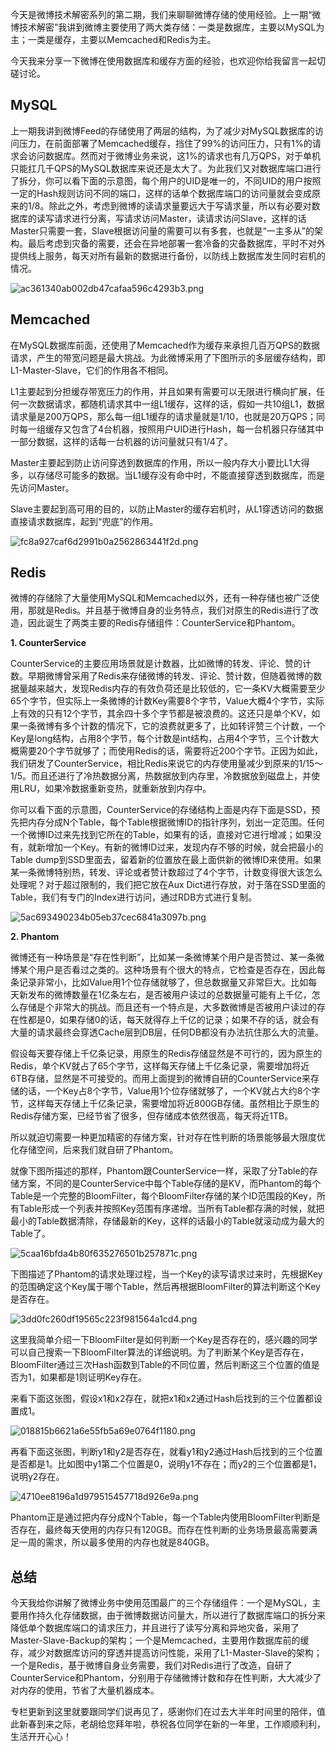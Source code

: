 今天是微博技术解密系列的第二期，我们来聊聊微博存储的使用经验。上一期“微博技术解密”我讲到微博主要使用了两大类存储：一类是数据库，主要以MySQL为主；一类是缓存，主要以Memcached和Redis为主。

今天我来分享一下微博在使用数据库和缓存方面的经验，也欢迎你给我留言一起切磋讨论。

## MySQL

上一期我讲到微博Feed的存储使用了两层的结构，为了减少对MySQL数据库的访问压力，在前面部署了Memcached缓存，挡住了99%的访问压力，只有1%的请求会访问数据库。然而对于微博业务来说，这1%的请求也有几万QPS，对于单机只能扛几千QPS的MySQL数据库来说还是太大了。为此我们又对数据库端口进行了拆分，你可以看下面的示意图，每个用户的UID是唯一的，不同UID的用户按照一定的Hash规则访问不同的端口，这样的话单个数据库端口的访问量就会变成原来的1/8。除此之外，考虑到微博的读请求量要远大于写请求量，所以有必要对数据库的读写请求进行分离，写请求访问Master，读请求访问Slave，这样的话Master只需要一套，Slave根据访问量的需要可以有多套，也就是“一主多从”的架构。最后考虑到灾备的需要，还会在异地部署一套冷备的灾备数据库，平时不对外提供线上服务，每天对所有最新的数据进行备份，以防线上数据库发生同时宕机的情况。

![ac361340ab002db47cafaa596c4293b3.png][]

## Memcached

在MySQL数据库前面，还使用了Memcached作为缓存来承担几百万QPS的数据请求，产生的带宽问题是最大挑战。为此微博采用了下图所示的多层缓存结构，即L1-Master-Slave，它们的作用各不相同。

L1主要起到分担缓存带宽压力的作用，并且如果有需要可以无限进行横向扩展，任何一次数据请求，都随机请求其中一组L1缓存，这样的话，假如一共10组L1，数据请求量是200万QPS，那么每一组L1缓存的请求量就是1/10，也就是20万QPS；同时每一组缓存又包含了4台机器，按照用户UID进行Hash，每一台机器只存储其中一部分数据，这样的话每一台机器的访问量就只有1/4了。

Master主要起到防止访问穿透到数据库的作用，所以一般内存大小要比L1大得多，以存储尽可能多的数据。当L1缓存没有命中时，不能直接穿透到数据库，而是先访问Master。

Slave主要起到高可用的目的，以防止Master的缓存宕机时，从L1穿透访问的数据直接请求数据库，起到“兜底”的作用。

![fc8a927caf6d2991b0a2562863441f2d.png][]

## Redis

微博的存储除了大量使用MySQL和Memcached以外，还有一种存储也被广泛使用，那就是Redis。并且基于微博自身的业务特点，我们对原生的Redis进行了改造，因此诞生了两类主要的Redis存储组件：CounterService和Phantom。

**1. CounterService** 

CounterService的主要应用场景就是计数器，比如微博的转发、评论、赞的计数。早期微博曾采用了Redis来存储微博的转发、评论、赞计数，但随着微博的数据量越来越大，发现Redis内存的有效负荷还是比较低的，它一条KV大概需要至少65个字节，但实际上一条微博的计数Key需要8个字节，Value大概4个字节，实际上有效的只有12个字节，其余四十多个字节都是被浪费的。这还只是单个KV，如果一条微博有多个计数的情况下，它的浪费就更多了，比如转评赞三个计数，一个Key是long结构，占用8个字节，每个计数是int结构，占用4个字节，三个计数大概需要20个字节就够了；而使用Redis的话，需要将近200个字节。正因为如此，我们研发了CounterService，相比Redis来说它的内存使用量减少到原来的1/15～1/5。而且还进行了冷热数据分离，热数据放到内存里，冷数据放到磁盘上，并使用LRU，如果冷数据重新变热，就重新放到内存中。

你可以看下面的示意图，CounterService的存储结构上面是内存下面是SSD，预先把内存分成N个Table，每个Table根据微博ID的指针序列，划出一定范围。任何一个微博ID过来先找到它所在的Table，如果有的话，直接对它进行增减；如果没有，就新增加一个Key。有新的微博ID过来，发现内存不够的时候，就会把最小的Table dump到SSD里面去，留着新的位置放在最上面供新的微博ID来使用。如果某一条微博特别热，转发、评论或者赞计数超过了4个字节，计数变得很大该怎么处理呢？对于超过限制的，我们把它放在Aux Dict进行存放，对于落在SSD里面的Table，我们有专门的Index进行访问，通过RDB方式进行复制。

![5ac693490234b05eb37cec6841a3097b.png][]

**2. Phantom** 

微博还有一种场景是“存在性判断”，比如某一条微博某个用户是否赞过、某一条微博某个用户是否看过之类的。这种场景有个很大的特点，它检查是否存在，因此每条记录非常小，比如Value用1个位存储就够了，但总数据量又非常巨大。比如每天新发布的微博数量在1亿条左右，是否被用户读过的总数据量可能有上千亿，怎么存储是个非常大的挑战。而且还有一个特点是，大多数微博是否被用户读过的存在性都是0，如果存储0的话，每天就得存上千亿的记录；如果不存的话，就会有大量的请求最终会穿透Cache层到DB层，任何DB都没有办法抗住那么大的流量。

假设每天要存储上千亿条记录，用原生的Redis存储显然是不可行的，因为原生的Redis，单个KV就占了65个字节，这样每天存储上千亿条记录，需要增加将近6TB存储，显然是不可接受的。而用上面提到的微博自研的CounterService来存储的话，一个Key占8个字节，Value用1个位存储就够了，一个KV就占大约8个字节，这样每天存储上千亿条记录，需要增加将近800GB存储。虽然相比于原生的Redis存储方案，已经节省了很多，但存储成本依然很高，每天将近1TB。

所以就迫切需要一种更加精密的存储方案，针对存在性判断的场景能够最大限度优化存储空间，后来我们就自研了Phantom。

就像下图所描述的那样，Phantom跟CounterService一样，采取了分Table的存储方案，不同的是CounterService中每个Table存储的是KV，而Phantom的每个Table是一个完整的BloomFilter，每个BloomFilter存储的某个ID范围段的Key，所有Table形成一个列表并按照Key范围有序递增。当所有Table都存满的时候，就把最小的Table数据清除，存储最新的Key，这样的话最小的Table就滚动成为最大的Table了。

![5caa16bfda4b80f635276501b257871c.png][]

下图描述了Phantom的请求处理过程，当一个Key的读写请求过来时，先根据Key的范围确定这个Key属于哪个Table，然后再根据BloomFilter的算法判断这个Key是否存在。

![3dd0fc260df19565c223f981564a1cd4.png][]

这里我简单介绍一下BloomFilter是如何判断一个Key是否存在的，感兴趣的同学可以自己搜索一下BloomFilter算法的详细说明。为了判断某个Key是否存在，BloomFilter通过三次Hash函数到Table的不同位置，然后判断这三个位置的值是否为1，如果都是1则证明Key存在。

来看下面这张图，假设x1和x2存在，就把x1和x2通过Hash后找到的三个位置都设置成1。

![018815b6621a6e55fb5a69e0764f1180.png][]

再看下面这张图，判断y1和y2是否存在，就看y1和y2通过Hash后找到的三个位置是否都是1。比如图中y1第二个位置是0，说明y1不存在；而y2的三个位置都是1，说明y2存在。

![4710ee8196a1d979515457718d926e9a.png][]

Phantom正是通过把内存分成N个Table，每一个Table内使用BloomFilter判断是否存在，最终每天使用的内存只有120GB。而存在性判断的业务场景最高需要满足一周的需求，所以最多使用的内存也就是840GB。

## 总结

今天我给你讲解了微博业务中使用范围最广的三个存储组件：一个是MySQL，主要用作持久化存储数据，由于微博数据访问量大，所以进行了数据库端口的拆分来降低单个数据库端口的请求压力，并且进行了读写分离和异地灾备，采用了Master-Slave-Backup的架构；一个是Memcached，主要用作数据库前的缓存，减少对数据库访问的穿透并提高访问性能，采用了L1-Master-Slave的架构；一个是Redis，基于微博自身业务需要，我们对Redis进行了改造，自研了CounterService和Phantom，分别用于存储微博计数和存在性判断，大大减少了对内存的使用，节省了大量机器成本。

专栏更新到这里就要跟同学们说再见了，感谢你们在过去大半年时间里的陪伴，值此新春到来之际，老胡给您拜年啦，恭祝各位同学在新的一年里，工作顺顺利利，生活开开心心！


[ac361340ab002db47cafaa596c4293b3.png]: https://static001.geekbang.org/resource/image/ac/b3/ac361340ab002db47cafaa596c4293b3.png
[fc8a927caf6d2991b0a2562863441f2d.png]: https://static001.geekbang.org/resource/image/fc/2d/fc8a927caf6d2991b0a2562863441f2d.png
[5ac693490234b05eb37cec6841a3097b.png]: https://static001.geekbang.org/resource/image/5a/7b/5ac693490234b05eb37cec6841a3097b.png
[5caa16bfda4b80f635276501b257871c.png]: https://static001.geekbang.org/resource/image/5c/1c/5caa16bfda4b80f635276501b257871c.png
[3dd0fc260df19565c223f981564a1cd4.png]: https://static001.geekbang.org/resource/image/3d/d4/3dd0fc260df19565c223f981564a1cd4.png
[018815b6621a6e55fb5a69e0764f1180.png]: https://static001.geekbang.org/resource/image/01/80/018815b6621a6e55fb5a69e0764f1180.png
[4710ee8196a1d979515457718d926e9a.png]: https://static001.geekbang.org/resource/image/47/9a/4710ee8196a1d979515457718d926e9a.png

